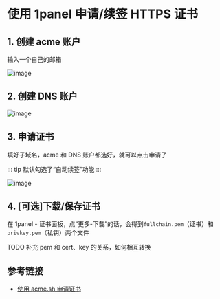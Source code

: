 # 使用 1panel 申请/续签 HTTPS 证书

## 1. 创建 acme 账户

输入一个自己的邮箱

![image](https://felbry.github.io/picx-images-hosting/image.4g4ic0rpk8.webp)

## 2. 创建 DNS 账户

![image](https://felbry.github.io/picx-images-hosting/image.54xrw67rer.webp)

## 3. 申请证书

填好子域名，acme 和 DNS 账户都选好，就可以点击申请了

::: tip
默认勾选了“自动续签”功能
:::

![image](https://felbry.github.io/picx-images-hosting/image.5j47n1d8la.webp)

## 4. [可选]下载/保存证书

在 1panel - 证书面板，点“更多-下载”的话，会得到`fullchain.pem`（证书）和`privkey.pem`（私钥）两个文件

TODO 补充 pem 和 cert、key 的关系，如何相互转换

## 参考链接

- [使用 acme.sh 申请证书](https://zou8944.com/%E4%BD%BF%E7%94%A8%20acme.sh%20%E7%94%B3%E8%AF%B7%E8%AF%81%E4%B9%A6/)
